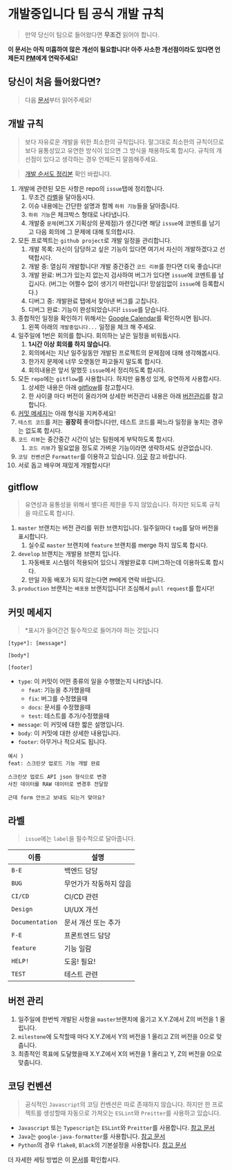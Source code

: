 # 개발중입니다 팀 공식 개발 규칙

> 만약 당신이 팀으로 들어왔다면 **무조건** 읽어야 합니다.

**이 문서는 아직 미흡하여 많은 개선이 필요합니다! 아주 사소한 개선점이라도 있다면 언제든지 [PM](https://github.com/Roharui)에게 연락주세요!**

## 당신이 처음 들어왔다면?

> 다음 [문서](NEWER.md)부터 읽어주세요!

## 개발 규칙

> 보다 자유로운 개발을 위한 최소한의 규칙입니다. 말그대로 최소한의 규칙이므로 보다 융통성있고 유연한 방식이 있으면 그 방식을 채용하도록 합시다. 규칙의 개선점이 있다고 생각하는 경우 언제든지 말씀해주세요.

> [개발 순서도 정리본](https://drive.google.com/file/d/1GCQ8DqOKEC_WgVHo5nX-6UQpZGUw6G-t/view?usp=sharing) 확인 바랍니다.

1. 개발에 관련된 모든 사항은 repo의 `issue`탭에 정리합니다.
    1. 무조건 [라벨](#라벨)을 달아둡시다.
    2. 이슈 내용에는 간단한 설명과 함께 `하위 기능`들을 달아줍니다.
    3. `하위 기능`은 체크박스 형태로 나타냅니다.
    4. 개발중 `문제`(버그X 기획상의 문제점)가 생긴다면 해당 `issue`에 코멘트를 남기고 다음 회의에 그 문제에 대해 토의합시다.
2. 모든 프로젝트는 `github project`로 개발 일정을 관리합니다.
    1. 개발 목록: 자신이 담당하고 싶은 기능이 있다면 여기서 자신이 개발하겠다고 선택합시다.
    2. 개발 중: 열심히 개발합니다! 개발 중간중간 `코드 리뷰`를 한다면 더욱 좋습니다!
    3. 개발 완료: 버그가 있는지 없는지 검사하여 버그가 있다면 `issue`에 코멘트를 남깁시다. (버그는 어쩔수 없이 생기기 마련입니다! 망설임없이 `issue`에 등록합시다.)
    4. 디버그 중: 개발완료 탭에서 찾아낸 버그를 고칩니다.
    5. 디버그 완료: 기능이 완성되었습니다! `issue`를 닫습니다.
3. 종합적인 일정을 확인하기 위해서는 [Google Calendar](https://calendar.google.com/calendar/u/0/r?tab=rc)를 확인하시면 됩니다.
    1. 왼쪽 아래의 `개발중입니다...` 일정을 체크 해 주세요.
4. 일주일에 1번은 회의를 합니다. 회의하는 날은 일정을 비워둡시다.
    1. **1시간 이상 회의를 하지 않습니다.**
    2. 회의에서는 지난 일주일동안 개발된 프로젝트의 문제점에 대해 생각해봅시다.
    3. 한가지 문제에 너무 오랫동안 파고들지 말도록 합시다.
    4. 회의내용은 앞서 말했듯 `issue`에서 정리하도록 합시다.
5. 모든 `repo`에는 `gitflow`를 사용합니다. 하지만 융통성 있게, 유연하게 사용합시다.
    1. 상세한 내용은 아래 [gitflow](#gitflow)를 참고합시다.
    2. 한 사이클 마다 버전이 올라가며 상세한 버전관리 내용은 아래 [버전관리](#버전-관리)를 참고합니다.
6. [커밋 메세지](#커밋-메세지)는 아래 형식을 지켜주세요!
7. `테스트 코드`를 저는 **굉장히** 좋아합니다만, 테스트 코드를 짜느라 일정을 놓치는 경우는 없도록 합시다.
8. `코드 리뷰`는 중간중간 시간이 남는 팀원에게 부탁하도록 합시다.
    1. `코드 리뷰`가 필요없을 정도로 가벼운 기능이라면 생략하셔도 상관없습니다.
9. `코딩 컨벤션`은 `Formatter`를 이용하고 있습니다. [이곳](#코딩-컨벤션) 참고 바랍니다.
10. 서로 돕고 배우며 재밌게 개발합시다!

## gitflow

> 유연성과 융통성을 위해서 별다른 제한을 두지 않았습니다. 하지만 되도록 규칙을 따르도록 합시다.

1. `master` 브랜치는 버전 관리를 위한 브랜치입니다. 일주일마다 `tag`를 달아 버전을 표시합니다.
    1. 실수로 `master` 브랜치에 `feature` 브랜치를 merge 하지 않도록 합시다.
2. `develop` 브랜치는 개발용 브랜치 입니다. 
    1. 자동배포 시스템이 적용되어 있으니 개발완료후 디버그하는데 이용하도록 합시다.
    2. 만일 자동 배포가 되지 않는다면 `PM`에게 연락 바랍니다.
3. `production` 브랜치는 `배포용` 브랜치입니다! 조심해서 `pull request`를 합시다!

## 커밋 메세지

> *표시가 들어간건 필수적으로 들어가야 하는 것입니다

```
[type*]: [message*] 

[body*]

[footer]
```

- `type`: 이 커밋이 어떤 종류의 일을 수행했는지 나타냅니다.
    - `feat`: 기능을 추가했을때
    - `fix`: 버그를 수정했을때
    - `docs`: 문서를 수정했을때
    - `test`: 테스트를 추가/수정했을때
- `message`: 이 커밋에 대한 짧은 설명입니다.
- `body`: 이 커밋에 대한 상세한 내용입니다.
- `footer`: 아무거나 적으셔도 됩니다.

```
예시 )
feat: 스크린샷 업로드 기능 개발 완료

스크린샷 업로드 API json 형식으로 변경
사진 데이터를 RAW 데이터로 변경후 전달함

근데 form 안쓰고 보내도 되는거 맞아요?
```

## 라벨

> `issue`에는 `label`을 필수적으로 달아줍니다.

|이름|설명|
|---|-----|
|`B-E`|백엔드 담당|
|`BUG`|무언가가 작동하지 않음|
|`CI/CD`|CI/CD 관련|
|`Design`|UI/UX 개선|
|`Documentation`|문서 개선 또는 추가|
|`F-E`|프론트엔드 담당|
|`feature`|기능 일람|
|`HELP!`|도움! 필요!|
|`TEST`|테스트 관련|

## 버전 관리

1. 일주일에 한번씩 개발된 사항을 `master`브랜치에 옮기고 X.Y.Z에서 Z의 버전을 1 올립니다.
2. `milestone`에 도착할때 마다 X.Y.Z에서 Y의 버전을 1 올리고 Z의 버전을 0으로 맞춥니다.
3. 최종적인 목표에 도달했을때 X.Y.Z에서 X의 버전을 1 올리고 Y, Z의 버전을 0으로 맞춥니다.

## 코딩 컨벤션

> 공식적인 `Javascript`의 코딩 컨벤션은 따로 존재하지 않습니다. 하지만 한 프로젝트를 생성할때 자동으로 가져오는 `ESLint`와 `Preitter`를 사용하고 있습니다.

- `Javascript` 또는 `Typescript`는 `ESLint`와 `Preitter`를 사용합니다. [참고 문서](https://veggie-garden.tistory.com/13)
- `Java`는 `google-java-formatter`를 사용합니다. [참고 문서](https://github.com/google/google-java-format)
- `Python`의 경우 `flake8`, `Black`의 기본설정을 사용합니다. [참고 문서](https://engineer-mole.tistory.com/282)

더 자세한 세팅 방법은 이 [문서](ENVIRONMENT.md)를 확인합시다.